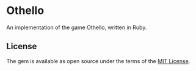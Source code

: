 # Othello

An implementation of the game Othello, written in Ruby.


## License

The gem is available as open source under the terms of the [MIT License](https://opensource.org/licenses/MIT).
